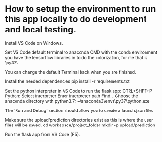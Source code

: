 # How to setup the environment to run this app locally to do development and local testing.

Install VS Code on Windows.

Set VS Code default terminal to anaconda CMD with the conda environment you have
the tensorflow libraries in to do the colorization, for me that is 'py37'.

You can change the default Terminal back when you are finished.

Install the needed dependencies
    pip install -r requirements.txt

Set the python interpreter in VS Code to run the flask app:
    CTRL+SHFT+P
    Python: Select interpreter
    Enter interpreter path
    Find...
        Choose the anaconda directory with python3.7: ~\anaconda3\envs\py37\python.exe

The 'Run and Debug' section should allow you to create a launch.json file.

Make sure the upload/prediction directories exist as this is where the user files will be saved.
    cd workspace/project_folder
    mkdir -p upload/prediction

Run the flask app from VS Code (F5).
